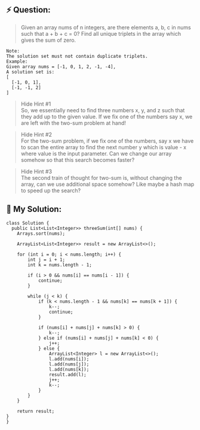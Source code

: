 ## :zap: Question:

> Given an array nums of n integers, are there elements a, b, c in nums such that a + b + c = 0? Find all unique triplets in the array which gives the sum of zero.
```
Note:
The solution set must not contain duplicate triplets.
Example:
Given array nums = [-1, 0, 1, 2, -1, -4],
A solution set is:
[
  [-1, 0, 1],
  [-1, -1, 2]
]
```
> Hide Hint #1  
> So, we essentially need to find three numbers x, y, and z such that they add up to the given value. If we fix one of the numbers say x, we are left with the two-sum problem at hand!

> Hide Hint #2  
> For the two-sum problem, if we fix one of the numbers, say
> x
>  we have to scan the entire array to find the next number
> y
> which is
> value - x
> where value is the input parameter. Can we change our array somehow so that this search becomes faster?
  
> Hide Hint #3  
> The second train of thought for two-sum is, without changing the array, can we use additional space somehow? Like maybe a hash map to speed up the search?


## 	:peach: My Solution:

```
class Solution {
  public List<List<Integer>> threeSum(int[] nums) {
    Arrays.sort(nums);
 
    ArrayList<List<Integer>> result = new ArrayList<>();
 
    for (int i = 0; i < nums.length; i++) {
        int j = i + 1;
        int k = nums.length - 1;
 
        if (i > 0 && nums[i] == nums[i - 1]) {
            continue;
        }
 
        while (j < k) {
            if (k < nums.length - 1 && nums[k] == nums[k + 1]) {
                k--;
                continue;
            }
 
            if (nums[i] + nums[j] + nums[k] > 0) {
                k--;
            } else if (nums[i] + nums[j] + nums[k] < 0) {
                j++;
            } else {
                ArrayList<Integer> l = new ArrayList<>();
                l.add(nums[i]);
                l.add(nums[j]);
                l.add(nums[k]);
                result.add(l);
                j++;
                k--;
            }
        }
    }
 
    return result;
}
}
```
